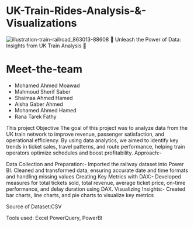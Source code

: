 # UK-Train-Rides-Analysis-&-Visualizations 
![illustration-train-railroad_863013-88608](https://github.com/user-attachments/assets/cbb5a6bb-d188-451b-840a-8fbd6c50bfd0)
🚆 Unleash the Power of Data: Insights from UK Train Analysis 🚆
# Meet-the-team
- Mohamed Ahmed Moawad
- Mahmoud Sherif Saber
- Shaimaa Ahmed Hamed
- Aisha Gaber Ahmed
- Mohamed Ahmed Hamed
- Rana Tarek Fathy

This project Objective The goal of this project was to analyze data from the UK train network to improve revenue, passenger satisfaction, and operational efficiency. By using data analytics, we aimed to identify key trends in ticket sales, travel patterns, and route performance, helping train operators optimize schedules and boost profitability.
Approach:-

Data Collection and Preparation:-
Imported the railway dataset into Power BI.
Cleaned and transformed data, ensuring accurate date and time formats and handling missing values 
Creating Key Metrics with DAX:-
Developed measures for total tickets sold, total revenue, average ticket price, on-time performance, and delay duration using DAX.
Visualizing Insights:-
Created bar charts, line charts, and pie charts to visualize key metrics

Source of Dataset:CSV

Tools used: Excel PowerQuery, PowerBI
